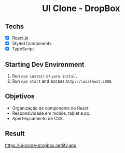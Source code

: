 
<h1 align="center">
UI Clone - DropBox
</h1>

## Techs

- [x] React.js
- [x] Styled Components
- [x] TypeScript

## Starting Dev Environment

1. Run `npm install` or `yarn install`.<br />
2. Run `npm start` and access `http://localhost:3000`.<br />

## Objetivos

- Organização de components no React.
- Responsividade em mobile, tablet e pc.
- Aperfeiçoamento de CSS.

## Result

https://ui-clone-dropbox.netlify.app

